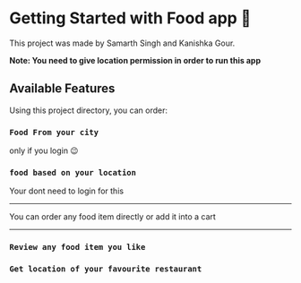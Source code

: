 # Getting Started with Food app 🍕

This project was made by Samarth Singh and Kanishka Gour.

**Note: You need to give location permission in order to run this app**

## Available Features

Using this project directory, you can order:

### `Food From your city`

only if you login 😉


### `food based on your location`

Your dont need to login for this

* * *

You can order any food item directly or add it into a cart

* * *


### `Review any food item you like`

### `Get location of your favourite restaurant`
